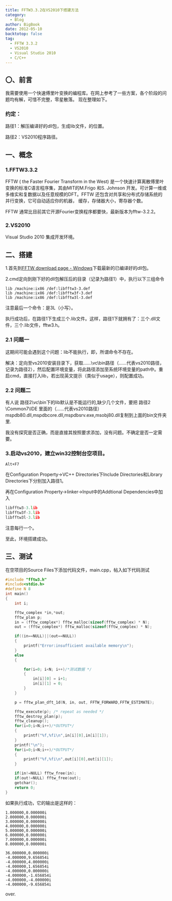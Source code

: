 ```yaml
---
title: FFTW3.3.2在VS2010下搭建方法
category:
  - Blog
author: BigBook
date: 2012-05-10
backtotop: false
tag:
  - FFTW 3.3.2
  - VS2010
  - Visual Studio 2010
  - C/C++
---
```


〇、前言
-------

我需要使用一个快速傅里叶变换的编程库。在网上参考了一些方案，各个阶段的问题均有解，可惜不完整，零星散落。 现在整理如下。

### 约定：

路径1：解压编译好的dll包，生成lib文件，的位置。

路径2：VS2010程序路径。

一、概念
---------

### 1.FFTW3.3.2

   FFTW ( the Faster Fourier Transform in the West) 是一个快速计算离散傅里叶变换的标准C语言程序集，其由MIT的M.Frigo 和S. Johnson 开发。可计算一维或多维实和复数据以及任意规模的DFT。FFTW 还包含对共享和分布式存储系统的并行变换，它可自动适应你的机器， 缓存，存储器大小，寄存器个数。　
   
   FFTW 通常比目前其它开源Fourier变换程序都要快，最新版本为fftw-3.2.2。

### 2.VS2010

   Visual Studio 2010 集成开发环境。

二、搭建
-------

1.首先到[FFTW download page - Windows](http://www.fftw.org/install/windows.html)下载最新的已编译好的dll包。

2.cmd定向到刚下好的dll包解压后的目录（记录为路径1）中，执行以下三组命令

```console
lib /machine:ix86 /def:libfftw3-3.def
lib /machine:ix86 /def:libfftw3f-3.def 
lib /machine:ix86 /def:libfftw3l-3.def 
```

注意最后一个命令：是3L（小写）。

执行成功后，在路径1下生成三个.lib文件。这样，路径1下就拥有了：三个.dll文件，三个.lib文件，fftw3.h。

### 2.1 问题一

这期间可能会遇到这个问题：lib不能执行，即，所谓命令不存在。

解决：定向至vs2010安装目录下，获取……\vc\bin路径（……代表vs2010路径，记录为路径2），然后配置环境变量，将此路径添加至系统环境变量的path中。重启cmd，直接打入lib，若出现英文提示（类似于usage），则配置成功。

### 2.2 问题二

有人说   路径2\vc\bin下的lib默认是不能运行的,缺少几个文件，要把    路径2 \Common7\IDE 里面的（……代表vs2010路径）mspdb80.dll,mspdbcore.dll,mspdbsrv.exe,msobj80.dll复制到上面的bin文件夹里.

我没有探究是否正确，而是直接其按照要求添加，没有问题。不确定是否一定需要。

### 3.启动vs2010，建立win32控制台空项目。

```console
Alt+F7
```

在Configuration Property->VC++ Directories下Include Directories和Library Directories下分别加入路径1。

再在Configuration Property->linker->Input中的Addtional Dependencies中加入

```cpp
libfftw3-3.lib
libfftw3f-3.lib
libfftw3l-3.lib
```

注意每行一个。

至此，环境搭建成功。

三、测试
-------

在空项目的Source Files下添加代码文件，main.cpp，帖入如下代码测试

```cpp
#include "fftw3.h"
#include<stdio.h>
#define N 8
int main()
{
	int i;

	fftw_complex *in,*out;
	fftw_plan p;
	in = (fftw_complex*) fftw_malloc(sizeof(fftw_complex) * N);
	out = (fftw_complex*) fftw_malloc(sizeof(fftw_complex) * N);

	if((in==NULL)||(out==NULL))
	{
		printf("Error:insufficient available memory\n");
	}
	else
	{

		for(i=0; i<N; i++)/*测试数据 */
		{
			in[i][0] = i+1;
			in[i][1] = 0;
		}
	}

	p = fftw_plan_dft_1d(N, in, out, FFTW_FORWARD,FFTW_ESTIMATE);

	fftw_execute(p); /* repeat as needed */
	fftw_destroy_plan(p);
	fftw_cleanup();
	for(i=0;i<N;i++)/*OUTPUT*/
	{
		printf("%f,%fi\n",in[i][0],in[i][1]);
	}
	printf("\n");
	for(i=0;i<N;i++)/*OUTPUT*/
	{
		printf("%f,%fi\n",out[i][0],out[i][1]);
	}

	if(in!=NULL) fftw_free(in);
	if(out!=NULL) fftw_free(out);
	getchar();
	return 0;
}
```

如果执行成功，它的输出是这样的：

```console
1.000000,0.000000i
2.000000,0.000000i
3.000000,0.000000i
4.000000,0.000000i
5.000000,0.000000i
6.000000,0.000000i
7.000000,0.000000i
8.000000,0.000000i

36.000000,0.000000i
-4.000000,9.656854i
-4.000000,4.000000i
-4.000000,1.656854i
-4.000000,0.000000i
-4.000000,-1.656854i
-4.000000,-4.000000i
-4.000000,-9.656854i
```

over.